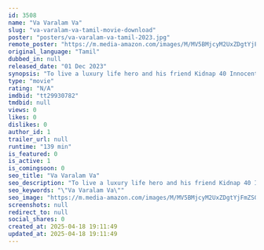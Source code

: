 ```yaml
---
id: 3508
name: "Va Varalam Va"
slug: "va-varalam-va-tamil-movie-download"
poster: "posters/va-varalam-va-tamil-2023.jpg"
remote_poster: "https://m.media-amazon.com/images/M/MV5BMjcyM2UxZDgtYjFmZS00NTIzLWE2NzEtZDFhOThkZDQwYTBmXkEyXkFqcGc@._V1_SX300.jpg"
original_language: "Tamil"
dubbed_in: null
released_date: "01 Dec 2023"
synopsis: "To live a luxury life hero and his friend Kidnap 40 Innocent Children,Will they succeed in leading a wealthy life or not is the content"
type: "movie"
rating: "N/A"
imdbid: "tt29930782"
tmdbid: null
views: 0
likes: 0
dislikes: 0
author_id: 1
trailer_url: null
runtime: "139 min"
is_featured: 0
is_active: 1
is_comingsoon: 0
seo_title: "Va Varalam Va"
seo_description: "To live a luxury life hero and his friend Kidnap 40 Innocent Children,Will they succeed in leading a wealthy life or not is the content"
seo_keywords: "\"Va Varalam Va\""
seo_image: "https://m.media-amazon.com/images/M/MV5BMjcyM2UxZDgtYjFmZS00NTIzLWE2NzEtZDFhOThkZDQwYTBmXkEyXkFqcGc@._V1_SX300.jpg"
screenshots: null
redirect_to: null
social_shares: 0
created_at: 2025-04-18 19:11:49
updated_at: 2025-04-18 19:11:49
---
```


